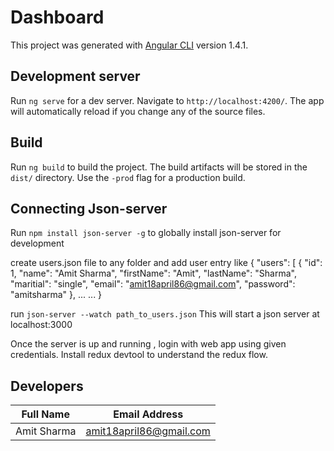 # Dashboard

This project was generated with [Angular CLI](https://github.com/angular/angular-cli) version 1.4.1.

## Development server

Run `ng serve` for a dev server. Navigate to `http://localhost:4200/`. The app will automatically reload if you change any of the source files.

## Build

Run `ng build` to build the project. The build artifacts will be stored in the `dist/` directory. Use the `-prod` flag for a production build.

## Connecting Json-server
Run `npm install json-server -g` to globally install json-server for development

create users.json file to any folder and add user entry like
{
  "users": [
    {
      "id": 1,
      "name": "Amit Sharma",
      "firstName": "Amit",
      "lastName": "Sharma",
      "maritial": "single",
      "email": "amit18april86@gmail.com",
      "password": "amitsharma"
    },
    ...
    ...
 }
 
 run `json-server --watch path_to_users.json`
 This will start a json server at localhost:3000
 
 Once the server is up and running , login with
 web app using given credentials. Install redux devtool to understand the redux flow.
 
## Developers

Full Name  | Email Address
---------- | -------------
Amit Sharma| amit18april86@gmail.com
